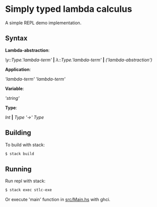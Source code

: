 # Simply typed lambda calculus

A simple REPL demo implementation.

## Syntax

**Lambda-abstraction**:

*\y::Type.'lambda-term'* **|** *λ::Type.'lambda-term'* **|** *('lambda-abstraction')*

**Application**:

*'lambda-term'* *'lambda-term'*

**Variable**:

*'string'*

**Type**:

*Int* **|** *Type '->' Type*

## Building

To build with stack:

```bash
$ stack build
```

## Running

Run repl with stack:

```bash
$ stack exec stlc-exe
```

Or execute 'main' function in [src/Main.hs](src/Main.hs) with ghci.
